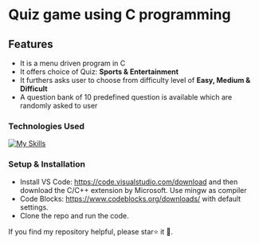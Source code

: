 # Quiz game using C programming
## Features
- It is a menu driven program in C
- It offers choice of Quiz: **Sports & Entertainment**
- It furthers asks user to choose from difficulty level of **Easy, Medium & Difficult**
- A question bank of 10 predefined question is available which are randomly asked to user
  
### Technologies Used
[![My Skills](https://skillicons.dev/icons?i=c,vscode)](https://skillicons.dev)

### Setup & Installation
* Install VS Code: https://code.visualstudio.com/download and then download the C/C++ extension by Microsoft. Use mingw as compiler
* Code Blocks: https://www.codeblocks.org/downloads/ with default settings. 
* Clone the repo and run the code.

If you find my repository helpful, please star⭐ it 🌟.
